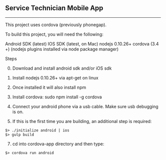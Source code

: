 ## Service Technician Mobile App
-----



This project uses cordova (previously phonegap).

To build this project, you will need the following:

Android SDK (latest)
IOS SDK (latest, on Mac)
nodejs 0.10.26+
cordova (3.4 +) (nodejs plugins installed via node package manager)

Steps

0. Download and install android sdk and/or iOS sdk
1. Install nodejs 0.10.26+ via apt-get on linux
2. Once installed it will also install npm
3. Install cordova: sudo npm install -g cordova
4. Connect your android phone via a usb cable. Make sure usb debugging is on.

5. If this is the first time you are building, an additional step is required:
```
$> ./initialize android | ios
$> gulp build
```

7. cd into cordova-app directory and then type:
```
$> cordova run android
```
